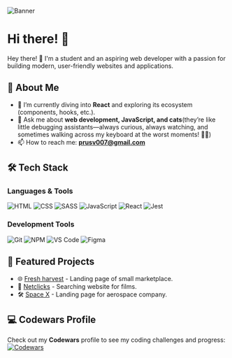 ![Banner](https://camo.githubusercontent.com/4383279835f2c00361ab015d0ddbfd43cf261f3669eeb1343469860831686107/68747470733a2f2f36342e6d656469612e74756d626c722e636f6d2f36316434666561383966383665623463623561376536313664396364343833322f74756d626c725f6f77693235763675416f317234677369696f315f313238302e676966)

# Hi there! 👋

Hey there! 👋 I'm a student and an aspiring web developer with a passion for building modern, user-friendly websites and applications.

## 🚀 About Me
- 🌱 I’m currently diving into **React** and exploring its ecosystem (components, hooks, etc.).
- 💬 Ask me about **web development, JavaScript, and cats**(they’re like little debugging assistants—always curious, always watching, and sometimes walking across my keyboard at the worst moments!  🐱‍💻)
- 📫 How to reach me: **prusv007@gmail.com**

## 🛠️ Tech Stack

### Languages & Tools
![HTML](https://img.shields.io/badge/HTML5-E34F26?style=for-the-badge&logo=html5&logoColor=white)
![CSS](https://img.shields.io/badge/CSS3-1572B6?style=for-the-badge&logo=css3&logoColor=white)
![SASS](https://img.shields.io/badge/SASS-CC6699?style=for-the-badge&logo=sass&logoColor=white)
![JavaScript](https://img.shields.io/badge/JavaScript-F7DF1E?style=for-the-badge&logo=javascript&logoColor=black)
![React](https://img.shields.io/badge/React-20232A?style=for-the-badge&logo=react&logoColor=61DAFB)
![Jest](https://img.shields.io/badge/Jest-C21325?style=for-the-badge&logo=jest&logoColor=white)

### Development Tools
![Git](https://img.shields.io/badge/Git-F05032?style=for-the-badge&logo=git&logoColor=white)
![NPM](https://img.shields.io/badge/NPM-CB3837?style=for-the-badge&logo=npm&logoColor=white)
![VS Code](https://img.shields.io/badge/VS_Code-007ACC?style=for-the-badge&logo=visual-studio-code&logoColor=white)
![Figma](https://img.shields.io/badge/Figma-F24E1E?style=for-the-badge&logo=figma&logoColor=white)

## 📂 Featured Projects
- 🌐 [Fresh harvest](https://github.com/PrusV/fresh-harvest) - Landing page of small marketplace.
- 🎨 [Netclicks](https://github.com/PrusV/fresh-harvest) - Searching website for films.
- 🛠️ [Space X](https://github.com/your-username/project-3) - Landing page for aerospace company.
## 💻 Codewars Profile
Check out my **Codewars** profile to see my coding challenges and progress:  
[![Codewars](https://www.codewars.com/users/Varus_JS/badges/small)](https://www.codewars.com/users/Varus_JS)




